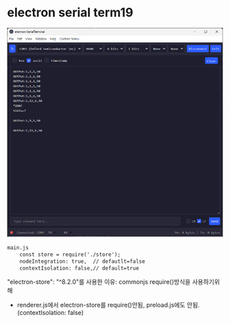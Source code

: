 # electron serial term19

<img src="./screenshot.png">

```
main.js
    const store = require('./store');
    nodeIntegration: true,  // defautlt=false
    contextIsolation: false,// default=true
```

"electron-store": "^8.2.0"를 사용한 이유: commonjs require()방식을 사용하기위해
- renderer.js에서 electron-store를 require()안됨, preload.js에도 안됨.(contextIsolation: false)

